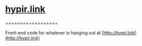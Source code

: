 # [hypir.link](http://hypir.link)
==================

Front-end code for whatever is hanging out at [http://hypir.link](http://hypir.link)
